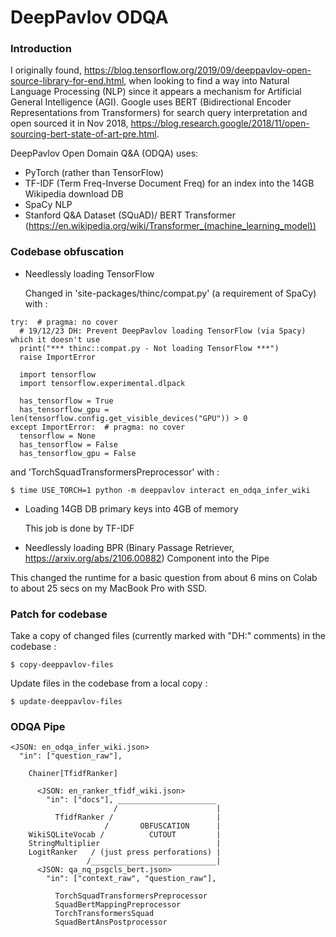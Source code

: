 # DeepPavlov ODQA

### Introduction
I originally found, https://blog.tensorflow.org/2019/09/deeppavlov-open-source-library-for-end.html, when looking to find a way into Natural Language Processing (NLP) since it appears a mechanism for Artificial General Intelligence (AGI).  Google uses BERT (Bidirectional Encoder Representations from Transformers) for search query interpretation and open sourced it in Nov 2018, https://blog.research.google/2018/11/open-sourcing-bert-state-of-art-pre.html.

DeepPavlov Open Domain Q&A (ODQA) uses:
* PyTorch (rather than TensorFlow)
* TF-IDF (Term Freq-Inverse Document Freq) for an index into the 14GB Wikipedia download DB
* SpaCy NLP
* Stanford Q&A Dataset (SQuAD)/ BERT Transformer (https://en.wikipedia.org/wiki/Transformer_(machine_learning_model))

### Codebase obfuscation
* Needlessly loading TensorFlow

  Changed in 'site-packages/thinc/compat.py' (a requirement of SpaCy) with :
```
try:  # pragma: no cover
  # 19/12/23 DH: Prevent DeepPavlov loading TensorFlow (via Spacy) which it doesn't use
  print("*** thinc::compat.py - Not loading TensorFlow ***")
  raise ImportError

  import tensorflow
  import tensorflow.experimental.dlpack

  has_tensorflow = True
  has_tensorflow_gpu = len(tensorflow.config.get_visible_devices("GPU")) > 0
except ImportError:  # pragma: no cover
  tensorflow = None
  has_tensorflow = False
  has_tensorflow_gpu = False
```
  and 'TorchSquadTransformersPreprocessor' with :
```
$ time USE_TORCH=1 python -m deeppavlov interact en_odqa_infer_wiki
```

* Loading 14GB DB primary keys into 4GB of memory

  This job is done by TF-IDF

* Needlessly loading BPR (Binary Passage Retriever, https://arxiv.org/abs/2106.00882) Component into the Pipe

This changed the runtime for a basic question from about 6 mins on Colab to about 25 secs on my MacBook Pro with SSD.

### Patch for codebase
Take a copy of changed files (currently marked with "DH:" comments) in the codebase :
```
$ copy-deeppavlov-files
```
Update files in the codebase from a local copy :

```
$ update-deeppavlov-files
```

### ODQA Pipe
```
<JSON: en_odqa_infer_wiki.json>
  "in": ["question_raw"],

    Chainer[TfidfRanker]

      <JSON: en_ranker_tfidf_wiki.json>
        "in": ["docs"], ______________________
                       /                      |
          TfidfRanker /                       |
                     /       OBFUSCATION      |
    WikiSQLiteVocab /          CUTOUT         |
    StringMultiplier                          |
    LogitRanker   / (just press perforations) |
                 /____________________________|
      <JSON: qa_nq_psgcls_bert.json>
        "in": ["context_raw", "question_raw"],

          TorchSquadTransformersPreprocessor
          SquadBertMappingPreprocessor
          TorchTransformersSquad
          SquadBertAnsPostprocessor
```


